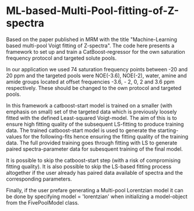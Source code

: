 # ML-based-Multi-Pool-fitting-of-Z-spectra
Based on the paper published in MRM with the title "Machine-Learning based multi-pool Voigt fitting of Z-spectra". The code here presents a framework to set up and train a CatBoost-regressor for the own saturation frequency protocol and targeted solute pools. 

In our application we used 74 saturation frequency points between -20 and 20 ppm and the targeted pools were NOE(-3.6), NOE(-2), water, amine and amide groups located at offset frequencies -3.6, - 2, 0, 2 and 3.6 ppm respectively. These should be changed to the own protocol and targeted pools.

In this framework a catboost-start model is trained on a smaller (with emphasis on small) set of the targeted data which is previously loosely fitted with the defined Least-squared Voigt-model. The aim of this is to ensure high fitting quality of the subsequent LS-fitting to produce training data. The trained catboost-start model is used to generate the starting-values for the following-fits hence ensuring the fitting quality of the training data. The full provided training goes through fitting with LS to generate paired spectra-parameter data for subesquent training of the final model.

It is possible to skip the catboost-start step (with a risk of compromising fitting quality). It is also possible to skip the LS-based fitting process altogether if the user already has paired data available of spectra and the corresponding parameters.

Finally, if the user prefare generating a Multi-pool Lorentzian model it can be done by specifying model = 'lorentzian' when initializing a model-object from the FivePoolModel class. 
